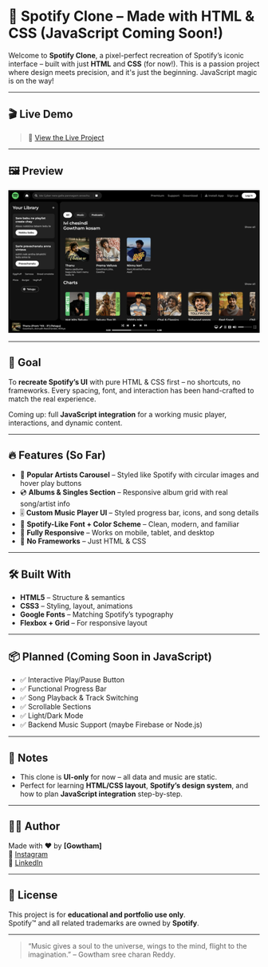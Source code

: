 # 🎵 Spotify Clone – Made with HTML & CSS (JavaScript Coming Soon!)

Welcome to **Spotify Clone**, a pixel-perfect recreation of Spotify’s iconic interface – built with just **HTML** and **CSS** (for now!). This is a passion project where design meets precision, and it's just the beginning. JavaScript magic is on the way!

---

## 🎬 Live Demo

> 🔗 [View the Live Project](https://spotify-iota-orcin.vercel.app/)


---

## 🖼️ Preview

![Spotify Clone Preview](preview.png)  

---

## 🎯 Goal

To **recreate Spotify’s UI** with pure HTML & CSS first – no shortcuts, no frameworks. Every spacing, font, and interaction has been hand-crafted to match the real experience.

Coming up: full **JavaScript integration** for a working music player, interactions, and dynamic content.

---

## 🔥 Features (So Far)

- 🎤 **Popular Artists Carousel** – Styled like Spotify with circular images and hover play buttons
- 💿 **Albums & Singles Section** – Responsive album grid with real song/artist info
- 🎚️ **Custom Music Player UI** – Styled progress bar, icons, and song details
- 🎵 **Spotify-Like Font + Color Scheme** – Clean, modern, and familiar
- 📱 **Fully Responsive** – Works on mobile, tablet, and desktop
- 🧼 **No Frameworks** – Just HTML & CSS

---

## 🛠️ Built With

- **HTML5** – Structure & semantics  
- **CSS3** – Styling, layout, animations  
- **Google Fonts** – Matching Spotify’s typography  
- **Flexbox + Grid** – For responsive layout

---

## 📦 Planned (Coming Soon in JavaScript)

- ✅ Interactive Play/Pause Button  
- ✅ Functional Progress Bar  
- ✅ Song Playback & Track Switching  
- ✅ Scrollable Sections  
- ✅ Light/Dark Mode  
- ✅ Backend Music Support (maybe Firebase or Node.js)

---

## 📌 Notes

- This clone is **UI-only** for now – all data and music are static.
- Perfect for learning **HTML/CSS layout**, **Spotify’s design system**, and how to plan **JavaScript integration** step-by-step.

---

## 🧑‍💻 Author

Made with ❤️ by **[Gowtham]**   
📸 [Instagram](https://instagram.com/gowthmrdyy/)  
💼 [LinkedIn](https://linkedin.com/in/gowthamrdyy)

---

## 📄 License

This project is for **educational and portfolio use only**.  
Spotify™ and all related trademarks are owned by **Spotify**.

---

>“Music gives a soul to the universe, wings to the mind, flight to the imagination.” – Gowtham sree charan Reddy.


